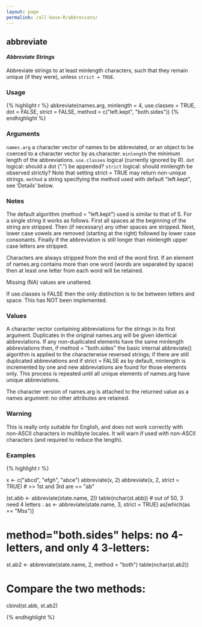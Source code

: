 ```yaml
---
layout: page
permalink: /all-base-R/abbreviate/
---
```


## __abbreviate__

#### _Abbreviate Strings_

Abbreviate strings to at least minlength characters, such that they remain unique (if they were), unless `strict = TRUE`.

### Usage

{% highlight r %}
abbreviate(names.arg, minlength = 4, use.classes = TRUE,
           dot = FALSE, strict = FALSE,
           method = c("left.kept", "both.sides"))
{% endhighlight %}

### Arguments

`names.arg`
a character vector of names to be abbreviated, or an object to be coerced to a character vector by as.character.
`minlength`
the minimum length of the abbreviations.
`use.classes`
logical (currently ignored by R).
`dot`
logical: should a dot (".") be appended?
`strict`
logical: should minlength be observed strictly? Note that setting strict = TRUE may return non-unique strings.
`method`
a string specifying the method used with default "left.kept", see ‘Details’ below.

### Notes

The default algorithm (method = "left.kept") used is similar to that of S. For a single string it works as follows. First all spaces at the beginning of the string are stripped. Then (if necessary) any other spaces are stripped. Next, lower case vowels are removed (starting at the right) followed by lower case consonants. Finally if the abbreviation is still longer than minlength upper case letters are stripped.

Characters are always stripped from the end of the word first. If an element of names.arg contains more than one word (words are separated by space) then at least one letter from each word will be retained.

Missing (NA) values are unaltered.

If use.classes is FALSE then the only distinction is to be between letters and space. This has NOT been implemented.

### Values

A character vector containing abbreviations for the strings in its first argument. Duplicates in the original names.arg will be given identical abbreviations. If any non-duplicated elements have the same minlength abbreviations then, if method =   "both.sides" the basic internal abbreviate() algorithm is applied to the characterwise reversed strings; if there are still duplicated abbreviations and if strict = FALSE as by default, minlength is incremented by one and new abbreviations are found for those elements only. This process is repeated until all unique elements of names.arg have unique abbreviations.

The character version of names.arg is attached to the returned value as a names argument: no other attributes are retained.

### Warning

This is really only suitable for English, and does not work correctly with non-ASCII characters in multibyte locales. It will warn if used with non-ASCII characters (and required to reduce the length).

### Examples

{% highlight r %}

x <- c("abcd", "efgh", "abce")
abbreviate(x, 2)
abbreviate(x, 2, strict = TRUE) # >> 1st and 3rd are == "ab"
 
(st.abb <- abbreviate(state.name, 2))
table(nchar(st.abb)) # out of 50, 3 need 4 letters :
as <- abbreviate(state.name, 3, strict = TRUE)
as[which(as == "Mss")]
 
# method="both.sides" helps:  no 4-letters, and only 4 3-letters:
st.ab2 <- abbreviate(state.name, 2, method = "both")
table(nchar(st.ab2))

# Compare the two methods:
cbind(st.abb, st.ab2)

{% endhighlight %}
